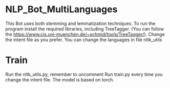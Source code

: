 # NLP_Bot_MultiLanguages
This Bot uses both stemming and lemmatization techniques.
To run the program install the required libraries, including TreeTagger. 
(You can follow the https://www.cis.uni-muenchen.de/~schmid/tools/TreeTagger/).
Change the intent file as you prefer.
You can change the languages in file nltk_utils

# Train
Run the nltk_utils.py, remember to uncomment 
Run train.py every time you change the intent file. 
The model is based on torch.

